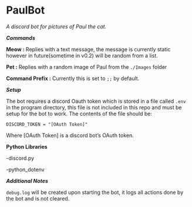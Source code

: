 # PaulBot
*A discord bot for pictures of Paul the cat.*

___Commands___

**Meow :**
Replies with a text message, the message is currently static however in future(sometime in v0.2) will be random from a list.

**Pet :**
Replies with a random image of Paul from the `./Images` folder

**Command Prefix :**
Currently this is set to `;;` by default. 

___Setup___

The bot requires a discord Oauth token which is stored in a file called `.env` in the program directory, this file is not included in this repo and must be setup for the bot to work. The contents of the file should be:

`DISCORD_TOKEN = "[OAuth Token]"`

Where [OAuth Token] is a discord bot’s OAuth token.

**Python Libraries**

-discord.py

-python_dotenv

___Additional Notes___

`debug.log` will be created upon starting the bot, it logs all actions done by the bot and is not cleared.
